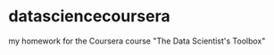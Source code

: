 datasciencecoursera
===================

my homework for the Coursera course "The Data Scientist's Toolbox"
